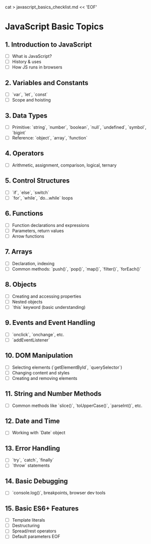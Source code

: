 cat > javascript_basics_checklist.md << 'EOF'
# JavaScript Basic Topics

## 1. Introduction to JavaScript

- [ ] What is JavaScript?
- [ ] History & uses
- [ ] How JS runs in browsers

## 2. Variables and Constants

- [ ] \`var\`, \`let\`, \`const\`
- [ ] Scope and hoisting

## 3. Data Types

- [ ] Primitive: \`string\`, \`number\`, \`boolean\`, \`null\`, \`undefined\`, \`symbol\`, \`bigint\`
- [ ] Reference: \`object\`, \`array\`, \`function\`

## 4. Operators

- [ ] Arithmetic, assignment, comparison, logical, ternary

## 5. Control Structures

- [ ] \`if\`, \`else\`, \`switch\`
- [ ] \`for\`, \`while\`, \`do...while\` loops

## 6. Functions

- [ ] Function declarations and expressions
- [ ] Parameters, return values
- [ ] Arrow functions

## 7. Arrays

- [ ] Declaration, indexing
- [ ] Common methods: \`push()\`, \`pop()\`, \`map()\`, \`filter()\`, \`forEach()\`

## 8. Objects

- [ ] Creating and accessing properties
- [ ] Nested objects
- [ ] \`this\` keyword (basic understanding)

## 9. Events and Event Handling

- [ ] \`onclick\`, \`onchange\`, etc.
- [ ] \`addEventListener\`

## 10. DOM Manipulation

- [ ] Selecting elements (\`getElementById\`, \`querySelector\`)
- [ ] Changing content and styles
- [ ] Creating and removing elements

## 11. String and Number Methods

- [ ] Common methods like \`slice()\`, \`toUpperCase()\`, \`parseInt()\`, etc.

## 12. Date and Time

- [ ] Working with \`Date\` object

## 13. Error Handling

- [ ] \`try\`, \`catch\`, \`finally\`
- [ ] \`throw\` statements

## 14. Basic Debugging

- [ ] \`console.log()\`, breakpoints, browser dev tools

## 15. Basic ES6+ Features

- [ ] Template literals
- [ ] Destructuring
- [ ] Spread/rest operators
- [ ] Default parameters
EOF
